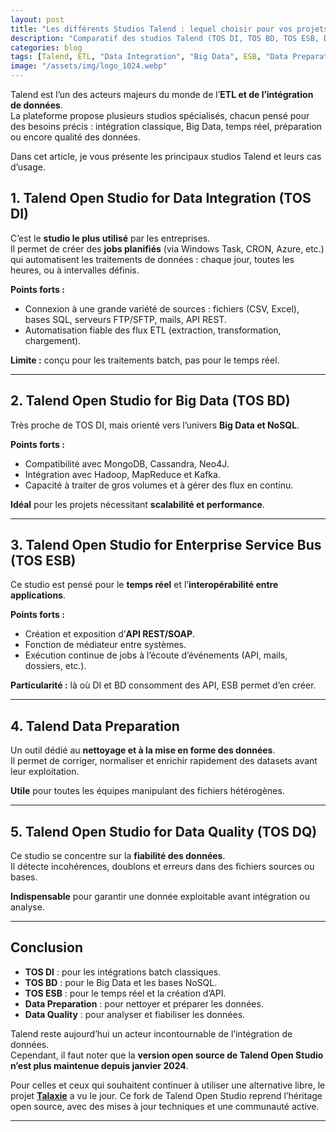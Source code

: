 ```yaml
---
layout: post
title: "Les différents Studios Talend : lequel choisir pour vos projets Data ?"
description: "Comparatif des studios Talend (TOS DI, TOS BD, TOS ESB, Data Preparation, Data Quality) et leurs cas d’usage, avec une ouverture sur Talaxie."
categories: blog
tags: [Talend, ETL, "Data Integration", "Big Data", ESB, "Data Preparation", "Data Quality", "Talaxie"]
image: "/assets/img/logo_1024.webp"
---
```


Talend est l’un des acteurs majeurs du monde de l’**ETL et de l’intégration de données**.  
La plateforme propose plusieurs studios spécialisés, chacun pensé pour des besoins précis : intégration classique, Big Data, temps réel, préparation ou encore qualité des données.  

Dans cet article, je vous présente les principaux studios Talend et leurs cas d’usage.  

<!--more-->

## 1. Talend Open Studio for Data Integration (TOS DI)

C’est le **studio le plus utilisé** par les entreprises.  
Il permet de créer des **jobs planifiés** (via Windows Task, CRON, Azure, etc.) qui automatisent les traitements de données : chaque jour, toutes les heures, ou à intervalles définis.  

**Points forts :**
- Connexion à une grande variété de sources : fichiers (CSV, Excel), bases SQL, serveurs FTP/SFTP, mails, API REST.  
- Automatisation fiable des flux ETL (extraction, transformation, chargement).  

**Limite :** conçu pour les traitements batch, pas pour le temps réel.  

---

## 2. Talend Open Studio for Big Data (TOS BD)

Très proche de TOS DI, mais orienté vers l’univers **Big Data et NoSQL**.  

**Points forts :**
- Compatibilité avec MongoDB, Cassandra, Neo4J.  
- Intégration avec Hadoop, MapReduce et Kafka.  
- Capacité à traiter de gros volumes et à gérer des flux en continu.  

**Idéal** pour les projets nécessitant **scalabilité et performance**.  

---

## 3. Talend Open Studio for Enterprise Service Bus (TOS ESB)

Ce studio est pensé pour le **temps réel** et l’**interopérabilité entre applications**.  

**Points forts :**
- Création et exposition d’**API REST/SOAP**.  
- Fonction de médiateur entre systèmes.  
- Exécution continue de jobs à l’écoute d’événements (API, mails, dossiers, etc.).  

**Particularité :** là où DI et BD consomment des API, ESB permet d’en créer.  

---

## 4. Talend Data Preparation

Un outil dédié au **nettoyage et à la mise en forme des données**.  
Il permet de corriger, normaliser et enrichir rapidement des datasets avant leur exploitation.  

**Utile** pour toutes les équipes manipulant des fichiers hétérogènes.  

---

## 5. Talend Open Studio for Data Quality (TOS DQ)

Ce studio se concentre sur la **fiabilité des données**.  
Il détecte incohérences, doublons et erreurs dans des fichiers sources ou bases.  

**Indispensable** pour garantir une donnée exploitable avant intégration ou analyse.  

---

## Conclusion

- **TOS DI** : pour les intégrations batch classiques.  
- **TOS BD** : pour le Big Data et les bases NoSQL.  
- **TOS ESB** : pour le temps réel et la création d’API.  
- **Data Preparation** : pour nettoyer et préparer les données.  
- **Data Quality** : pour analyser et fiabiliser les données.  

Talend reste aujourd’hui un acteur incontournable de l’intégration de données.  
Cependant, il faut noter que la **version open source de Talend Open Studio n’est plus maintenue depuis janvier 2024**.  

Pour celles et ceux qui souhaitent continuer à utiliser une alternative libre, le projet [**Talaxie**](https://talaxie.deilink.fr/) a vu le jour. Ce fork de Talend Open Studio reprend l’héritage open source, avec des mises à jour techniques et une communauté active.  

---
